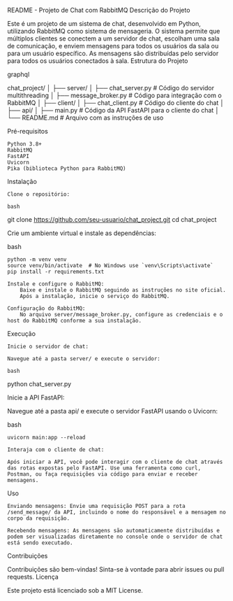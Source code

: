 README - Projeto de Chat com RabbitMQ
Descrição do Projeto

Este é um projeto de um sistema de chat, desenvolvido em Python, utilizando RabbitMQ como sistema de mensageria. O sistema permite que múltiplos clientes se conectem a um servidor de chat, escolham uma sala de comunicação, e enviem mensagens para todos os usuários da sala ou para um usuário específico. As mensagens são distribuídas pelo servidor para todos os usuários conectados à sala.
Estrutura do Projeto

graphql

chat_project/
│
├── server/
│   ├── chat_server.py       # Código do servidor multithreading
│   ├── message_broker.py    # Código para integração com o RabbitMQ
│
├── client/
│   ├── chat_client.py       # Código do cliente do chat
│
├── api/
│   ├── main.py              # Código da API FastAPI para o cliente do chat
│
└── README.md                # Arquivo com as instruções de uso

Pré-requisitos

    Python 3.8+
    RabbitMQ
    FastAPI
    Uvicorn
    Pika (biblioteca Python para RabbitMQ)

Instalação

    Clone o repositório:

    bash

git clone https://github.com/seu-usuario/chat_project.git
cd chat_project

Crie um ambiente virtual e instale as dependências:

bash

    python -m venv venv
    source venv/bin/activate  # No Windows use `venv\Scripts\activate`
    pip install -r requirements.txt

    Instale e configure o RabbitMQ:
        Baixe e instale o RabbitMQ seguindo as instruções no site oficial.
        Após a instalação, inicie o serviço do RabbitMQ.

    Configuração do RabbitMQ:
        No arquivo server/message_broker.py, configure as credenciais e o host do RabbitMQ conforme a sua instalação.

Execução

    Inicie o servidor de chat:

    Navegue até a pasta server/ e execute o servidor:

    bash

python chat_server.py

Inicie a API FastAPI:

Navegue até a pasta api/ e execute o servidor FastAPI usando o Uvicorn:

bash

    uvicorn main:app --reload

    Interaja com o cliente de chat:

    Após iniciar a API, você pode interagir com o cliente de chat através das rotas expostas pelo FastAPI. Use uma ferramenta como curl, Postman, ou faça requisições via código para enviar e receber mensagens.

Uso

    Enviando mensagens: Envie uma requisição POST para a rota /send_message/ da API, incluindo o nome do responsável e a mensagem no corpo da requisição.

    Recebendo mensagens: As mensagens são automaticamente distribuídas e podem ser visualizadas diretamente no console onde o servidor de chat está sendo executado.

Contribuições

Contribuições são bem-vindas! Sinta-se à vontade para abrir issues ou pull requests.
Licença

Este projeto está licenciado sob a MIT License.